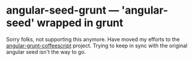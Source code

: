 # angular-seed-grunt — 'angular-seed' wrapped in grunt

Sorry folks, not supporting this anymore.  Have moved my efforts to the [angular-grunt-coffeescript](https://github.com/roytruelove/angular-grunt-coffeescript) project.  Trying to keep in sync with the original angular seed isn't the way to go.

